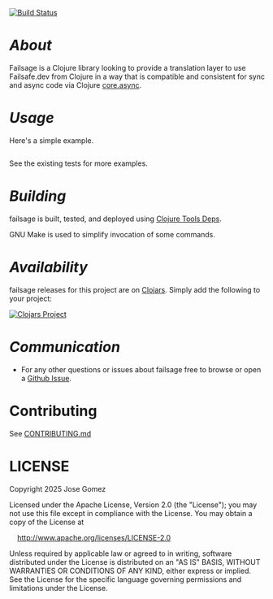 [![Build Status](https://github.com/k13labs/failsage/actions/workflows/clojure.yml/badge.svg)](https://github.com/k13labs/failsage/actions/workflows/clojure.yml)

# _About_

Failsage is a Clojure library looking to provide a translation layer to use Failsafe.dev from Clojure in a way that is compatible and consistent for sync and async code via Clojure [core.async](https://github.com/clojure/core.async).

# _Usage_

Here's a simple example.

```clj
```

See the existing tests for more examples.

# _Building_

failsage is built, tested, and deployed using [Clojure Tools Deps](https://clojure.org/guides/deps_and_cli).

GNU Make is used to simplify invocation of some commands.

# _Availability_

failsage releases for this project are on [Clojars](https://clojars.org/). Simply add the following to your project:

[![Clojars Project](https://clojars.org/com.github.k13labs/failsage/latest-version.svg)](http://clojars.org/com.github.k13labs/failsage)

# _Communication_

- For any other questions or issues about failsage free to browse or open a [Github Issue](https://github.com/k13labs/failsage/issues).

# Contributing

See [CONTRIBUTING.md](CONTRIBUTING.md)

# LICENSE

Copyright 2025 Jose Gomez

Licensed under the Apache License, Version 2.0 (the "License"); you may not use this file except in compliance with the License. You may obtain a copy of the License at

&nbsp;&nbsp;&nbsp;&nbsp;http://www.apache.org/licenses/LICENSE-2.0

Unless required by applicable law or agreed to in writing, software distributed under the License is distributed on an "AS IS" BASIS, WITHOUT WARRANTIES OR CONDITIONS OF ANY KIND, either express or implied. See the License for the specific language governing permissions and limitations under the License.
